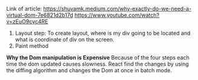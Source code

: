 Link of article: https://shuvamk.medium.com/why-exactly-do-we-need-a-virtual-dom-7e6821d2b17d
https://www.youtube.com/watch?v=zEuO9cyc4RE

1. Layout step: To create layout, 
where is my div going to be located and what is coordinate of div on the screen.
2. Paint method

**Why the Dom manipulation is Expensive**
Because of the four steps each time the dom updated causes slowness.
React find the changes by using the diffing algorithm and changes the Dom at once in batch mode.
